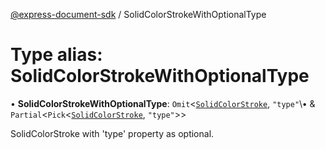 [@express-document-sdk](../overview.md) / SolidColorStrokeWithOptionalType

# Type alias: SolidColorStrokeWithOptionalType

• **SolidColorStrokeWithOptionalType**: `Omit`<[`SolidColorStroke`](../interfaces/SolidColorStroke.md), `"type"`\• & `Partial`<`Pick`<[`SolidColorStroke`](../interfaces/SolidColorStroke.md), `"type"`\>\>

SolidColorStroke with 'type' property as optional.
